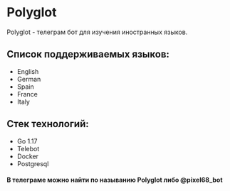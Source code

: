 # Polyglot

Polyglot - телеграм бот для изучения иностранных языков.

## Список поддерживаемых языков:

* English
* German
* Spain
* France
* Italy

## Стек технологий:

* Go 1.17
* Telebot
* Docker
* Postgresql

#### В телеграме можно найти по называнию Polyglot либо @pixel68\_bot